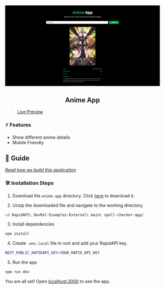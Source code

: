 ![cover](assets/cover.png)

<div align="center">
	<h2>Anime App</h2>
</div>

> [Live Preview](https://rapidapi-example-anime-app.vercel.app/)

### ⚡️ Features

- Show different anime details
- Mobile Friendly

## 📖 Guide

[*Read how we build this application*](https://rapidapi.com/guides/build-anime-search-app)

### 🛠️ Installation Steps

1. Download the `anime-app` directory. Click [here](https://download-directory.github.io/?url=https://github.com/RapidAPI/DevRel-Examples-External/tree/main/anime-app) to download it.

2. Unzip the downloaded file and navigate to the working directory.

```bash
cd RapidAPI\ DevRel-Examples-External\ main\ spell-checker-app/
```

3. Install dependencies

```bash
npm install
```

4. Create `.env.local` file in root and add your RapidAPI key.

```bash
NEXT_PUBLIC_RAPIDAPI_KEY=YOUR_RAPID_API_KEY
```

5. Run the app

```bash
npm run dev
```

You are all set! Open [localhost:3000](http://localhost:3000/) to see the app.
